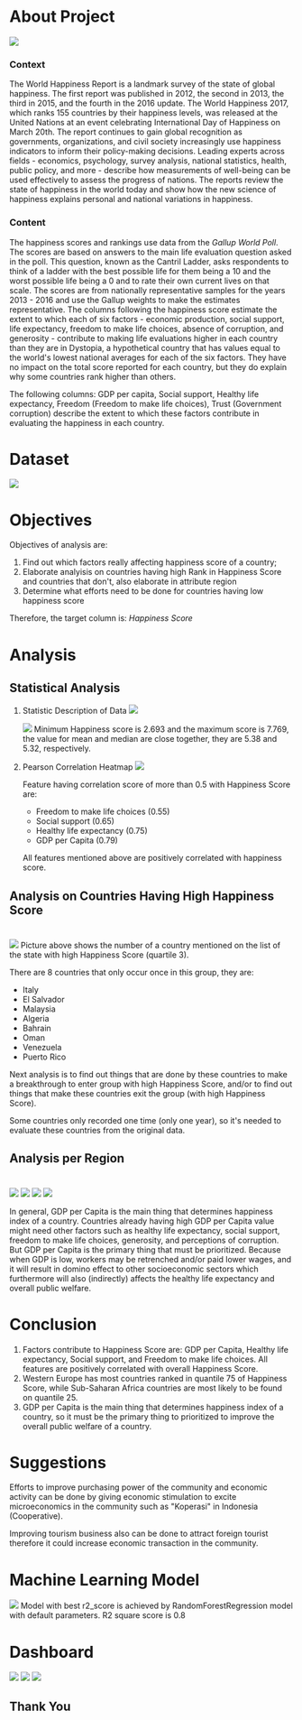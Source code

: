 # **About Project**
![](./static/world_happiness.png)

### **Context**

The World Happiness Report is a landmark survey of the state of global happiness. The first report was published in 2012, the second in 2013, the third in 2015, and the fourth in the 2016 update. The World Happiness 2017, which ranks 155 countries by their happiness levels, was released at the United Nations at an event celebrating International Day of Happiness on March 20th. The report continues to gain global recognition as governments, organizations, and civil society increasingly use happiness indicators to inform their policy-making decisions. Leading experts across fields - economics, psychology, survey analysis, national statistics, health, public policy, and more - describe how measurements of well-being can be used effectively to assess the progress of nations. The reports review the state of happiness in the world today and show how the new science of happiness explains personal and national variations in happiness.

### **Content**

The happiness scores and rankings use data from the *Gallup World Poll*. The scores are based on answers to the main life evaluation question asked in the poll. This question, known as the Cantril Ladder, asks respondents to think of a ladder with the best possible life for them being a 10 and the worst possible life being a 0 and to rate their own current lives on that scale. The scores are from nationally representative samples for the years 2013 - 2016 and use the Gallup weights to make the estimates representative. The columns following the happiness score estimate the extent to which each of six factors - economic production, social support, life expectancy, freedom to make life choices, absence of corruption, and generosity - contribute to making life evaluations higher in each country than they are in Dystopia, a hypothetical country that has values equal to the world's lowest national averages for each of the six factors. They have no impact on the total score reported for each country, but they do explain why some countries rank higher than others.

The following columns: GDP per capita, Social support, Healthy life expectancy, Freedom (Freedom to make life choices), Trust (Government corruption) describe the extent to which these factors contribute in evaluating the happiness in each country.


# Dataset
![](./static/dataset.png)

# Objectives

Objectives of analysis are:
1. Find out which factors really affecting happiness score of a country;
2. Elaborate analyisis on countries having high Rank in Happiness Score and countries that don't, also elaborate in attribute region
4. Determine what efforts need to be done for countries having low happiness score

Therefore, the target column is: *Happiness Score*
#
# Analysis

## Statistical Analysis

1. Statistic Description of Data
    ![](./static/stat2.png)


    ![](./static/hist.png)
    Minimum Happiness score is 2.693 and the maximum score is 7.769, the value for mean and median are close together, they are 5.38 and 5.32, respectively.


2. Pearson Correlation Heatmap
![](./static/heatmap.png)

    Feature having correlation score of more than 0.5 with Happiness Score are:
    - Freedom to make life choices (0.55)
    - Social support (0.65)
    - Healthy life expectancy (0.75)
    - GDP per Capita (0.79)

    All features mentioned above are positively correlated with happiness score.

## Analysis on Countries Having High Happiness Score
#
![](./static/country.png)
Picture above shows the number of a country mentioned on the list of the state with high Happiness Score (quartile 3).

There are 8 countries that only occur once in this group, they are:

- Italy
- El Salvador
- Malaysia
- Algeria
- Bahrain
- Oman
- Venezuela
- Puerto Rico

Next analysis is to find out things that are done by these countries to make a breakthrough to enter group with high Happiness Score, and/or to find out things that make these countries exit the group (with high Happiness Score).

Some countries only recorded one time (only one year), so it's needed to evaluate these countries from the original data.


## Analysis per Region
#
![](./static/GDP.png)
![](./static/freedom.png)
![](./static/generosity.png)
![](./static/trust.png)

In general, GDP per Capita is the main thing that determines happiness index of a country. Countries already having high GDP per Capita value might need other factors such as healthy life expectancy, social support, freedom to make life choices, generosity, and perceptions of corruption. But GDP per Capita is the primary thing that must be prioritized. Because when GDP is low, workers may be retrenched and/or paid lower wages, and it will result in domino effect to other socioeconomic sectors which furthermore will also (indirectly) affects the healthy life expectancy and overall public welfare.
#
# Conclusion

1. Factors contribute to Happiness Score are: GDP per Capita, Healthy life expectancy, Social support, and Freedom to make life choices. All features are positively correlated with overall Happiness Score.
2. Western Europe has most countries ranked in quantile 75 of Happiness Score, while Sub-Saharan Africa countries are most likely to be found on quantile 25. 
3. GDP per Capita is the main thing that determines happiness index of a country, so it must be the primary thing to prioritized to improve the overall public welfare of a country.

# Suggestions
Efforts to improve purchasing power of the community and economic activity can be done by giving economic stimulation to excite microeconomics in the community such as "Koperasi" in Indonesia (Cooperative).

Improving tourism business also can be done to attract foreign tourist therefore it could increase economic transaction in the community.

# **Machine Learning Model**
![](./static/evaluation.png)
Model with best r2_score is achieved by RandomForestRegression model with default parameters. R2 square score is 0.8

# **Dashboard**
![](./static/home.png)
![](./static/predict.png)
![](./static/result.png)

## **Thank You**